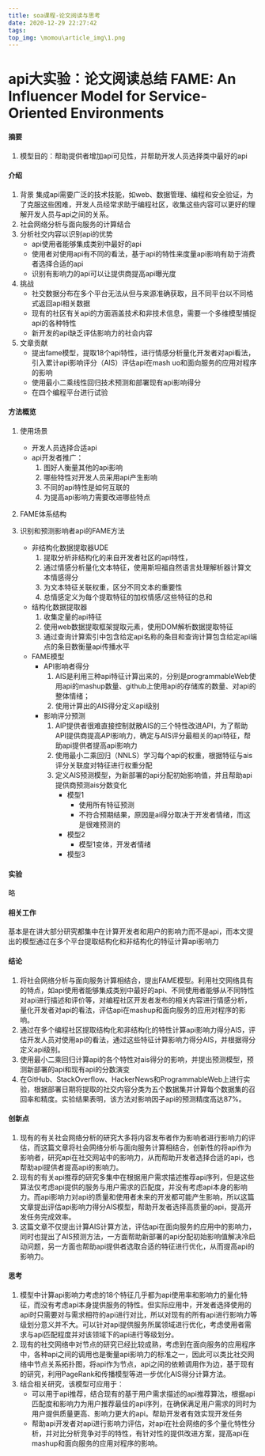 ```yaml
---
title: soa课程-论文阅读与思考
date: 2020-12-29 22:27:42
tags:
top_img: \momou\article_img\1.png
---
```


# api大实验：论文阅读总结 FAME: An Influencer Model for Service-Oriented Environments
#### 摘要
1. 模型目的：帮助提供者增加api可见性，并帮助开发人员选择类中最好的api
#### 介绍
1. 背景
    集成api需要广泛的技术技能，如web、数据管理、编程和安全验证，为了克服这些困难，开发人员经常求助于编程社区，收集这些内容可以更好的理解开发人员与api之间的关系。
2. 社会网络分析与面向服务的计算结合
3. 分析社交内容以识别api的优势
    - api使用者能够集成类别中最好的api
    - 使用者对使用api有不同的看法，基于api的特性来度量api影响有助于消费者选择合适的api
    - 识别有影响力的api可以让提供商提高api曝光度
4. 挑战
    - 社交数据分布在多个平台无法从但与来源准确获取，且不同平台以不同格式返回api相关数据
    - 现有的社区有关api的方面涵盖技术和非技术信息，需要一个多维模型捕捉api的各种特性
    - 新开发的api缺乏评估影响力的社会内容
5. 文章贡献
    - 提出fame模型，提取18个api特性，进行情感分析量化开发者对api看法，引入累计api影响评分（AIS）评估api在mash uo和面向服务的应用对程序的影响
    - 使用最小二乘线性回归技术预测和部署现有api影响得分
    - 在四个编程平台进行试验
#### 方法概览
1. 使用场景
    - 开发人员选择合适api
    - api开发者推广：
        1. 图好人衡量其他的api影响
        2. 哪些特性对开发人员采用api产生影响
        3. 不同的api特性是如何互联的
        4. 为提高api影响力需要改进哪些特点
2. FAME体系结构

3. 识别和预测影响者api的FAME方法
    - 非结构化数据提取器UDE
      1. 提取分析非结构化的来自开发者社区的api特性，
      2. 通过情感分析量化文本特征，使用斯坦福自然语言处理解析器计算文本情感得分
      3. 为文本特征关联权重，区分不同文本的重要性
      4. 总情感定义为每个提取特征的加权情感/这些特征的总和
    - 结构化数据提取器
      1. 收集定量的api特征
      2. 使用web数据提取框架提取元素，使用DOM解析数据提取特征
      3. 通过查询计算索引中包含给定api名称的条目和查询计算包含给定api端点的条目数衡量api传播水平
    - FAME模型
      - API影响者得分
        1. AIS是利用三种api特征计算出来的，分别是programmableWeb使用api的mashup数量、github上使用api的存储库的数量、对api的整体情绪；
        2. 使用计算出的AIS得分定义api级别
      - 影响评分预测
        1. AIP提供者很难直接控制就散AIS的三个特性改进API，为了帮助API提供商提高API影响力，确定与AIS评分最相关的api特征，帮助api提供者提高api影响力
        2. 使用最小二乘回归（NNLS）学习每个api的权重，根据特征与ais评分关联度对特征进行权重分配
        3. 定义AIS预测模型，为新部署的api分配初始影响值，并且帮助api提供商预测ais分数变化
            - 模型1
              - 使用所有特征预测
              - 不符合预期结果，原因是ai得分取决于开发者情绪，而这是很难预测的
            - 模型2
                - 模型1变体，开发者情绪
            - 模型3
#### 实验
略
#### 相关工作
基本是在讲大部分研究都集中在计算开发者和用户的影响力而不是api，而本文提出的模型通过在多个平台提取结构化和非结构化的特征计算api影响力

#### 结论
1. 将社会网络分析与面向服务计算相结合，提出FAME模型。利用社交网络具有的特点，如api使用者能够集成类别中最好的api、不同使用者能够从不同特性对api进行描述和评价等，对编程社区开发者发布的相关内容进行情感分析，量化开发者对api的看法，评估api在mashup和面向服务的应用对程序的影响。
2. 通过在多个编程社区提取结构化和非结构化的特性计算api影响力得分AIS，评估开发人员对使用api的看法，通过这些特征计算影响力得分AIS，并根据得分定义api级别。
3. 使用最小二乘回归计算api的各个特性对ais得分的影响，并提出预测模型，预测新部署的api和现有api的分数演变
4. 在GitHub、StackOverflow、HackerNews和ProgrammableWeb上进行实验，根据部署日期将提取的社交内容分类为五个数据集并计算每个数据集的召回率和精度。实验结果表明，该方法对影响因子api的预测精度高达87%。

#### 创新点
1. 现有的有关社会网络分析的研究大多将内容发布者作为影响者进行影响力的评估，而这篇文章将社会网络分析与面向服务计算相结合，创新性的将api作为影响者，研究api在社交网站中的影响力，从而帮助开发者选择合适的api，也帮助api提供者提高api的影响力。
2. 现有的有关api推荐的研究多集中在根据用户需求描述推荐api序列，但是这些算法仅考虑api提供的服务与用户需求的匹配度，并没有考虑api本身的影响力。而api影响力对api的质量和使用者未来的开发都可能产生影响，所以这篇文章提出评估api影响力得分AIS模型，帮助开发者选择高质量的api，提高开发任务完成效率。
3. 这篇文章不仅提出计算AIS计算方法，评估api在面向服务的应用中的影响力，同时也提出了AIS预测方法，一方面帮助新部署的api分配初始影响值解决冷启动问题，另一方面也帮助api提供者选取合适的特征进行优化，从而提高api的影响力。
#### 思考
1. 模型中计算api影响力考虑的18个特征几乎都为api使用率和影响力的量化特征，而没有考虑api本身提供服务的特性。但实际应用中，开发者选择使用的api时只需要对与需求相符的api进行对比，所以对现有的所有api进行影响力等级划分意义并不大。可以针对api提供服务所属领域进行优化，考虑使用者需求与api匹配程度并对该领域下的api进行等级划分。
2. 现有的社交网络中对节点的研究已经比较成熟，考虑到在面向服务的应用程序中，各种api之间的调用也是衡量api影响力的标准之一，因此可以类比社交网络中节点关系拓扑图，将api作为节点，api之间的依赖调用作为边，基于现有的研究，利用PageRank和传播模型等进一步优化AIS得分计算方法。
3. 结合相关研究，该模型可应用于：
    - 可以用于api推荐，结合现有的基于用户需求描述的api推荐算法，根据api匹配度和影响力为用户推荐最佳的api序列，在确保满足用户需求的同时为用户提供质量更高、影响力更大的api。帮助开发者有效实现开发任务
    - 帮助api开发者对api进行影响力评估，对api在社会网络的多个量化特性分析，并对比分析竞争对手的特性，有针对性的提供改进方案，提高api在mashup和面向服务的应用对程序的影响。







